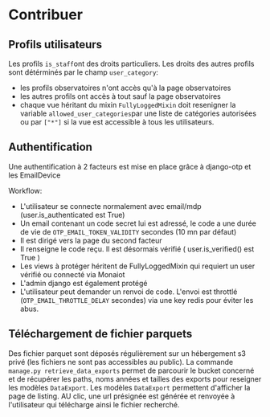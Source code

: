 # Contribuer

## Profils utilisateurs

Les profils `is_staff`ont des droits particuliers.
Les droits des autres profils sont détérminés par le champ `user_category`:
- les profils observatoires n'ont accès qu'à la page observatoires
- les autres profils ont accès à tout sauf la page observatoires
- chaque vue héritant du mixin `FullyLoggedMixin` doit resenigner la variable `allowed_user_categories`par une liste de catégories autorisées ou par 
`["*"]` si la vue est accessible à tous les utilisateurs.

## Authentification

Une authentification à 2 facteurs est mise en place grâce à django-otp et les EmailDevice

Workflow:

- L'utilisateur se connecte normalement avec email/mdp (user.is_authenticated est True)
- Un email contenant un code secret lui est adressé, le code a une durée de vie de `OTP_EMAIL_TOKEN_VALIDITY` secondes (10 mn par défaut)
- Il est dirigé vers la page du second facteur
- Il renseigne le code reçu. Il est désormais vérifié ( user.is_verified() est True )
- Les views à protéger héritent de FullyLoggedMixin qui requiert un user vérifié ou connecté via Monaiot
- L'admin django est également protégé
- L'utilisateur peut demander un renvoi de code. L'envoi est throttlé (`OTP_EMAIL_THROTTLE_DELAY` secondes) via une key redis pour éviter les abus.


## Téléchargement de fichier parquets

 Des fichier parquet sont déposés régulièrement sur un hébergement s3 privé (les fichiers ne sont pas accessibles au public).
 La commande `manage.py retrieve_data_exports` permet de parcourir le bucket concerné et de récupérer les paths, noms années
 et tailles des exports pour reseigner les modèles `DataExport`. Les modèles `DataExport`
 permettent d'afficher la page de listing.
 AU clic, une url présignée est générée et renvoyée à l'utilisateur qui télécharge ainsi le fichier recherché.